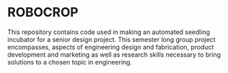 # ROBOCROP
This repository contains code used in making an automated seedling incubator for a senior design project. This semester long group project encompasses, aspects of engineering design and fabrication, product development and marketing as well as research skills necessary to bring solutions to a chosen topic in engineering. 
